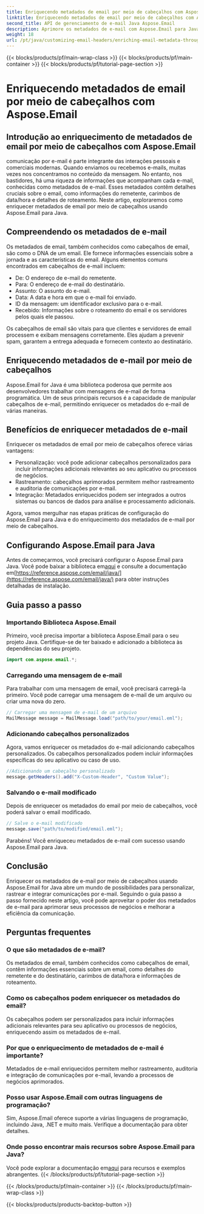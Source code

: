 ```yaml
---
title: Enriquecendo metadados de email por meio de cabeçalhos com Aspose.Email
linktitle: Enriquecendo metadados de email por meio de cabeçalhos com Aspose.Email
second_title: API de gerenciamento de e-mail Java Aspose.Email
description: Aprimore os metadados de e-mail com Aspose.Email para Java. Aprenda como enriquecer cabeçalhos de e-mail para melhor rastreamento e personalização com Aspose.Email.
weight: 18
url: /pt/java/customizing-email-headers/enriching-email-metadata-through-headers/
---
```


{{< blocks/products/pf/main-wrap-class >}}
{{< blocks/products/pf/main-container >}}
{{< blocks/products/pf/tutorial-page-section >}}

# Enriquecendo metadados de email por meio de cabeçalhos com Aspose.Email


## Introdução ao enriquecimento de metadados de email por meio de cabeçalhos com Aspose.Email

comunicação por e-mail é parte integrante das interações pessoais e comerciais modernas. Quando enviamos ou recebemos e-mails, muitas vezes nos concentramos no conteúdo da mensagem. No entanto, nos bastidores, há uma riqueza de informações que acompanham cada e-mail, conhecidas como metadados de e-mail. Esses metadados contêm detalhes cruciais sobre o email, como informações do remetente, carimbos de data/hora e detalhes de roteamento. Neste artigo, exploraremos como enriquecer metadados de email por meio de cabeçalhos usando Aspose.Email para Java.

## Compreendendo os metadados de e-mail

Os metadados de email, também conhecidos como cabeçalhos de email, são como o DNA de um email. Ele fornece informações essenciais sobre a jornada e as características do email. Alguns elementos comuns encontrados em cabeçalhos de e-mail incluem:

- De: O endereço de e-mail do remetente.
- Para: O endereço de e-mail do destinatário.
- Assunto: O assunto do e-mail.
- Data: A data e hora em que o e-mail foi enviado.
- ID da mensagem: um identificador exclusivo para o e-mail.
- Recebido: Informações sobre o roteamento do email e os servidores pelos quais ele passou.

Os cabeçalhos de email são vitais para que clientes e servidores de email processem e exibam mensagens corretamente. Eles ajudam a prevenir spam, garantem a entrega adequada e fornecem contexto ao destinatário.

## Enriquecendo metadados de e-mail por meio de cabeçalhos

Aspose.Email for Java é uma biblioteca poderosa que permite aos desenvolvedores trabalhar com mensagens de e-mail de forma programática. Um de seus principais recursos é a capacidade de manipular cabeçalhos de e-mail, permitindo enriquecer os metadados do e-mail de várias maneiras.

## Benefícios de enriquecer metadados de e-mail

Enriquecer os metadados de email por meio de cabeçalhos oferece várias vantagens:

- Personalização: você pode adicionar cabeçalhos personalizados para incluir informações adicionais relevantes ao seu aplicativo ou processos de negócios.
- Rastreamento: cabeçalhos aprimorados permitem melhor rastreamento e auditoria de comunicações por e-mail.
- Integração: Metadados enriquecidos podem ser integrados a outros sistemas ou bancos de dados para análise e processamento adicionais.

Agora, vamos mergulhar nas etapas práticas de configuração do Aspose.Email para Java e do enriquecimento dos metadados de e-mail por meio de cabeçalhos.

## Configurando Aspose.Email para Java

 Antes de começarmos, você precisará configurar o Aspose.Email para Java. Você pode baixar a biblioteca em[aqui](https://releases.aspose.com/email/java/) e consulte a documentação em[https://reference.aspose.com/email/java/](https://reference.aspose.com/email/java/) para obter instruções detalhadas de instalação.

## Guia passo a passo

### Importando Biblioteca Aspose.Email

Primeiro, você precisa importar a biblioteca Aspose.Email para o seu projeto Java. Certifique-se de ter baixado e adicionado a biblioteca às dependências do seu projeto.

```java
import com.aspose.email.*;
```

### Carregando uma mensagem de e-mail

Para trabalhar com uma mensagem de email, você precisará carregá-la primeiro. Você pode carregar uma mensagem de e-mail de um arquivo ou criar uma nova do zero.

```java
// Carregar uma mensagem de e-mail de um arquivo
MailMessage message = MailMessage.load("path/to/your/email.eml");
```

### Adicionando cabeçalhos personalizados

Agora, vamos enriquecer os metadados do e-mail adicionando cabeçalhos personalizados. Os cabeçalhos personalizados podem incluir informações específicas do seu aplicativo ou caso de uso.

```java
//Adicionando um cabeçalho personalizado
message.getHeaders().add("X-Custom-Header", "Custom Value");
```

### Salvando o e-mail modificado

Depois de enriquecer os metadados do email por meio de cabeçalhos, você poderá salvar o email modificado.

```java
// Salve o e-mail modificado
message.save("path/to/modified/email.eml");
```

Parabéns! Você enriqueceu metadados de e-mail com sucesso usando Aspose.Email para Java.

## Conclusão

Enriquecer os metadados de e-mail por meio de cabeçalhos usando Aspose.Email for Java abre um mundo de possibilidades para personalizar, rastrear e integrar comunicações por e-mail. Seguindo o guia passo a passo fornecido neste artigo, você pode aproveitar o poder dos metadados de e-mail para aprimorar seus processos de negócios e melhorar a eficiência da comunicação.

## Perguntas frequentes

### O que são metadados de e-mail?

Os metadados de email, também conhecidos como cabeçalhos de email, contêm informações essenciais sobre um email, como detalhes do remetente e do destinatário, carimbos de data/hora e informações de roteamento.

### Como os cabeçalhos podem enriquecer os metadados do email?

Os cabeçalhos podem ser personalizados para incluir informações adicionais relevantes para seu aplicativo ou processos de negócios, enriquecendo assim os metadados de e-mail.

### Por que o enriquecimento de metadados de e-mail é importante?

Metadados de e-mail enriquecidos permitem melhor rastreamento, auditoria e integração de comunicações por e-mail, levando a processos de negócios aprimorados.

### Posso usar Aspose.Email com outras linguagens de programação?

Sim, Aspose.Email oferece suporte a várias linguagens de programação, incluindo Java, .NET e muito mais. Verifique a documentação para obter detalhes.

### Onde posso encontrar mais recursos sobre Aspose.Email para Java?

 Você pode explorar a documentação em[aqui](https://reference.aspose.com/email/java/) para recursos e exemplos abrangentes.
{{< /blocks/products/pf/tutorial-page-section >}}

{{< /blocks/products/pf/main-container >}}
{{< /blocks/products/pf/main-wrap-class >}}

{{< blocks/products/products-backtop-button >}}
